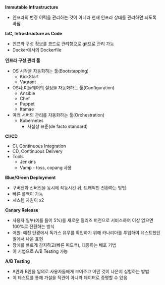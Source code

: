 **Immutable Infrastructure**
- 인프라의 변경 이력을 관리하는 것이 아니라 현재 인프라 상태를 관리하면 되도록 바뀜

**IaC, Infrastructure as Code**
- 인프라 구성 정보를 코드로 관리함으로 git으로 관리 가능
- Docker에서의 Dockerfile

**인프라 구성 관리 툴**
- OS 시작을 자동화하는 툴(Bootstapping)
    - KickStart
    - Vagrant
- OS나 미들웨어의 설정을 자동화하는 툴(Configuration)
    - Ansible
    - Chef
    - Puppet
    - Itamae
- 여러 서버의 관리를 자동화하는 툴(Orchestration)
  - Kubernetes
      - 사실상 표준(de facto standard)

**CI/CD**
- CI, Continuous Integration
- CD, Continuous Delivery
- Tools
    - Jenkins
    - Vamp - toss, copang 사용

**Blue/Green Deployment**
- 구버전과 신버전을 동시에 작동시킨 뒤, 트래픽만 전환하는 방법
- 빠른 롤백이 가능
- 시스템 자원이 x2

**Canary Release**
- 사용자 일부(예를 들어 5%)를 새로운 릴리즈 버전으로 서비스하여 이상 없으면 100%로 전환하는 방식
- 어원: 예전 탄광에서 독가스 유무를 확인하기 위해 카나리아를 투입하여 테스트했던 일에서 나온 표현
- 장애를 빠르게 감지하고(빠른 피드백), 대응하는 배포 기법
- 이 기법으로 A/B Testing 가능

**A/B Testing**
- A안과 B안을 임의로 사용자들에게 보여주고 어떤 것이 나은지 실험하는 방법
- 이 테스트를 통해 가설을 직관이 아니라 데이터로 증명할 수 있음

